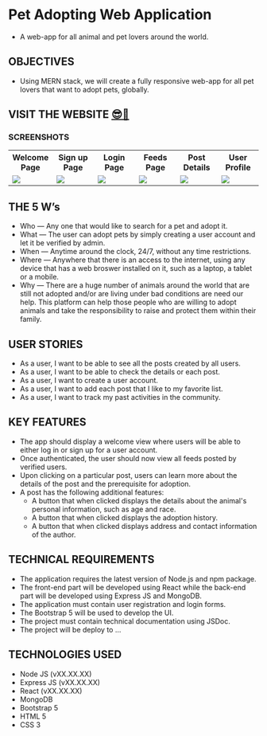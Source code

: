 # Pet Adopting Web Application

- A web-app for all animal and pet lovers around the world.

## OBJECTIVES

- Using MERN stack, we will create a fully responsive web-app for all pet lovers that want to adopt pets, globally.

## VISIT THE WEBSITE [😎🔗](https://www...)

### SCREENSHOTS

<table width="100%" style="overflow:auto">
  <tr>
    <th width="16.6%" style="text-align:center;">
      Welcome Page
    </th>
    <th width="16.6%" style="text-align:center;">
      Sign up Page
    </th>
    <th width="16.6%" style="text-align:center;">
      Login Page
    </th>
    <th width="16.6%" style="text-align:center;">
      Feeds Page
    </th>
    <th width="16.6%" style="text-align:center;">
      Post Details
    </th>
    <th width="16.6%" style="text-align:center;">
      User Profile
    </th>
  </tr>
  <tr>
    <td width="16.6%">
      <img src="https://placehold.co/400x600"/>
    </td>
    <td width="16.6%">
      <img src="https://placehold.co/400x600"/>
    </td>
    <td width="16.6%">
      <img src="https://placehold.co/400x600"/>
    </td>
    <td width="16.6%">
      <img src="https://placehold.co/400x600"/>
    </td>
    <td width="16.6%">
      <img src="https://placehold.co/400x600"/>
    </td>
    <td width="16.6%">
      <img src="https://placehold.co/400x600"/>
    </td>
  </tr>
</table>

## THE 5 W’s

- Who — Any one that would like to search for a pet and adopt it.
- What — The user can adopt pets by simply creating a user account and let it be verified by admin.
- When — Anytime around the clock, 24/7, without any time restrictions.
- Where — Anywhere that there is an access to the internet, using any device that has a web broswer installed on it, such as a laptop, a tablet or a mobile.
- Why — There are a huge number of animals around the world that are still not adopted and/or are living under bad conditions are need our help. This platform can help those people who are willing to adopt animals and take the responsibility to raise and protect them within their family.

## USER STORIES

- As a user, I want to be able to see all the posts created by all users.
- As a user, I want to be able to check the details or each post.
- As a user, I want to create a user account.
- As a user, I want to add each post that I like to my favorite list.
- As a user, I want to track my past activities in the community.

## KEY FEATURES

- The app should display a welcome view where users will be able to either log in or sign up for a user account.
- Once authenticated, the user should now view all feeds posted by verified users.
- Upon clicking on a particular post, users can learn more about the details of the post and the prerequisite for adoption.
- A post has the following additional features:
  - A button that when clicked displays the details about the animal's personal information, such as age and race.
  - A button that when clicked displays the adoption history.
  - A button that when clicked displays address and contact information of the author.

## TECHNICAL REQUIREMENTS

- The application requires the latest version of Node.js and npm package.
- The front-end part will be developed using React while the back-end part will be developed using Express JS and MongoDB.
- The application must contain user registration and login forms.
- The Bootstrap 5 will be used to develop the UI.
- The project must contain technical documentation using JSDoc.
- The project will be deploy to ...

## TECHNOLOGIES USED

- Node JS (vXX.XX.XX)
- Express JS (vXX.XX.XX)
- React (vXX.XX.XX)
- MongoDB
- Bootstrap 5
- HTML 5
- CSS 3
